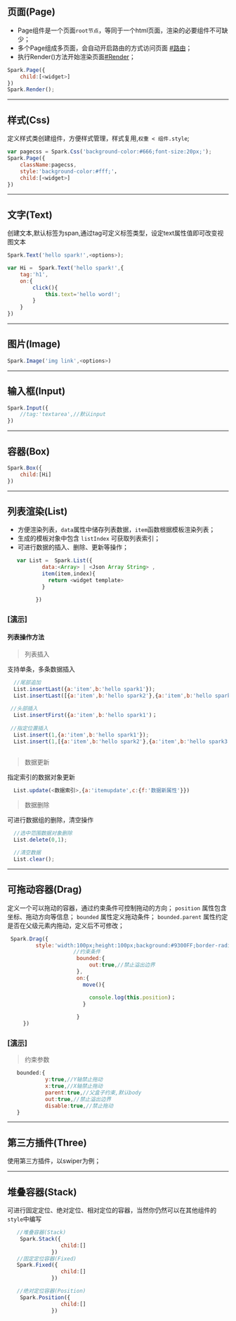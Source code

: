 ## 页面(Page)

* Page组件是一个页面`root节点`，等同于一个html页面，渲染的必要组件不可缺少；
* 多个Page组成多页面，会自动开启路由的方式访问页面 [#路由](zh-cn/more-pages.md)；
* 执行Render()方法开始渲染页面[#Render](zh-cn/more-pages.md)；
```javascript
Spark.Page({
	child:[<widget>]
})
Spark.Render();
```
-------------------
## 样式(Css)

定义样式类创建组件，方便样式管理，样式复用,`权重 < 组件.style`;

```javascript
var pagecss = Spark.Css('background-color:#666;font-size:20px;');
Spark.Page({
	className:pagecss,
	style:'background-color:#fff;'，
	child:[<widget>]
})

```
 -------------------
## 文字(Text)

创建文本,默认标签为span,通过tag可定义标签类型，设定text属性值即可改变视图文本

```javascript
Spark.Text('hello spark!',<options>);

var Hi =  Spark.Text('hello spark!',{
	tag:'h1',
	on:{
		click(){
			this.text='hello word!';
		}
	}
})
```
 -------------------
## 图片(Image)
```javascript
Spark.Image('img link',<options>)
```
 -------------------
## 输入框(Input)
```javascript
Spark.Input({
	//tag:'textarea',//默认input
})
```

 -------------------
## 容器(Box)
```javascript
Spark.Box({
	child:[Hi]
})
```
 -------------------
## 列表渲染(List)

* 方便渲染列表，`data`属性中储存列表数据，`item`函数根据模板渲染列表；
* 生成的模板对象中包含 `listIndex` 可获取列表索引；
* 可进行数据的插入、删除、更新等操作；


```javascript
   var List =  Spark.List({
		   data:<Array> | <Json Array String> ,
		   item(item,index){
		   	 return <widget template>
		   }

		 })

```
### <a href="/demo/list.html">[演示]</a>
#### 列表操作方法
>列表插入

支持单条，多条数据插入
```javascript
  //尾部追加 
  List.insertLast({a:'item',b:'hello spark1'});
  List.insertLast([{a:'item',b:'hello spark2'},{a:'item',b:'hello spark3'}]);
 
 //头部插入
  List.insertFirst({a:'item',b:'hello spark1')；
 
 //指定位置插入
  List.insert(1,{a:'item',b:'hello spark1'});
  List.insert(1,[{a:'item',b:'hello spark2'},{a:'item',b:'hello spark3']);
                              

```
> 数据更新

指定索引的数据对象更新

```javascript
  List.update(<数据索引>,{a:'itemupdate',c:{f:'数据新属性'}})
```

> 数据删除

可进行数据组的删除，清空操作

```javascript
  //选中范围数据对象删除
  List.delete(0,1);

  //清空数据
  List.clear();
```

 -------------------
## 可拖动容器(Drag)

定义一个可以拖动的容器，通过约束条件可控制拖动的方向；
`position` 属性包含坐标、拖动方向等信息；
`bounded`  属性定义拖动条件；
`bounded.parent` 属性约定是否在父级元素内拖动，定义后不可修改；
```javascript
 Spark.Drag({
         style:'width:100px;height:100px;background:#9300FF;border-radius:100px;z-index:9;',
                     //约束条件
                      bounded:{
                          out:true,//禁止溢出边界
                      },
                      on:{
                        move(){

                          console.log(this.position)；
                        }
                        
                      }
     }) 
```
### <a href="/demo/drag.html">[演示]</a>

> 约束参数
```javascript   
   bounded:{
   			y:true,//Y轴禁止拖动
   			x:true,//X轴禁止拖动
   			parent:true,//父盒子约束,默认body
   			out:true,//禁止溢出边界
   			disable:true,//禁止拖动
   }
```
 -------------------
## 第三方插件(Three)

使用第三方插件，以swiper为例；



 -------------------
## 堆叠容器(Stack)

可进行固定定位、绝对定位、相对定位的容器，当然你仍然可以在其他组件的`style`中编写

```javascript
   //堆叠容器(Stack)
    Spark.Stack({
                 child:[]
              })
   //固定定位容器(Fixed)
   Spark.Fixed({
                 child:[]
              })

   //绝对定位容器(Position)
    Spark.Position({
                 child:[]
              })
```

